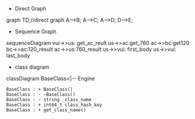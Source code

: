 - Direct Graph

<!-- ```mermaid -->
graph TD;//direct graph
A-->B;
A-->C;
A-->D;
D-->E;

- Sequence Graph
<!-- ```mermaid -->
sequenceDiagram
vui->>us: get_ac_reult
us->>ac:get_760
ac->>bc:get120
bc->>ac:120_result
ac->>us:760_result
us->>vui: first_body
us->>vui: last_body

- class diagram
<!-- ```mermaid -->
classDiagram
	BaseClass<|-- Engine
	
	BaseClass : + BaseClass()
	BaseClass : - ~BaseClass()
	BaseClass : - string _class_name
	BaseClass : + int64_t class_hash_key
	BaseClass : + get_class_name()